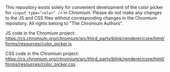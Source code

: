 This repository exists solely for convenient development of the color picker for `<input type="color" />` in Chromium.
Please do not make any changes to the JS and CSS files without corresponding changes in the Chromium repository.
All rights belong to "The Chromium Authors".

JS code in the Chromium project: https://cs.chromium.org/chromium/src/third_party/blink/renderer/core/html/forms/resources/color_picker.js

CSS code in the Chromium project: https://cs.chromium.org/chromium/src/third_party/blink/renderer/core/html/forms/resources/color_picker.css
